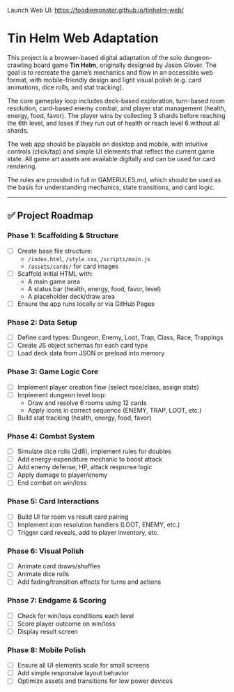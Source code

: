 Launch Web UI: https://foodiemonster.github.io/tinhelm-web/

# Tin Helm Web Adaptation

This project is a browser-based digital adaptation of the solo dungeon-crawling board game **Tin Helm**, originally designed by Jason Glover. The goal is to recreate the game’s mechanics and flow in an accessible web format, with mobile-friendly design and light visual polish (e.g. card animations, dice rolls, and stat tracking).

The core gameplay loop includes deck-based exploration, turn-based room resolution, card-based enemy combat, and player stat management (health, energy, food, favor). The player wins by collecting 3 shards before reaching the 6th level, and loses if they run out of health or reach level 6 without all shards.

The web app should be playable on desktop and mobile, with intuitive controls (click/tap) and simple UI elements that reflect the current game state. All game art assets are available digitally and can be used for card rendering.

The rules are provided in full in GAMERULES.md, which should be used as the basis for understanding mechanics, state transitions, and card logic.

---

## ✅ Project Roadmap

### Phase 1: Scaffolding & Structure
- [ ] Create base file structure:
  - `/index.html`, `/style.css`, `/scripts/main.js`
  - `/assets/cards/` for card images
- [ ] Scaffold initial HTML with:
  - A main game area
  - A status bar (health, energy, food, favor, level)
  - A placeholder deck/draw area
- [ ] Ensure the app runs locally or via GitHub Pages

### Phase 2: Data Setup
- [ ] Define card types: Dungeon, Enemy, Loot, Trap, Class, Race, Trappings
- [ ] Create JS object schemas for each card type
- [ ] Load deck data from JSON or preload into memory

### Phase 3: Game Logic Core
- [ ] Implement player creation flow (select race/class, assign stats)
- [ ] Implement dungeon level loop:
  - Draw and resolve 6 rooms using 12 cards
  - Apply icons in correct sequence (ENEMY, TRAP, LOOT, etc.)
- [ ] Build stat tracking (health, energy, food, favor)

### Phase 4: Combat System
- [ ] Simulate dice rolls (2d6), implement rules for doubles
- [ ] Add energy-expenditure mechanic to boost attack
- [ ] Add enemy defense, HP, attack response logic
- [ ] Apply damage to player/enemy
- [ ] End combat on win/loss

### Phase 5: Card Interactions
- [ ] Build UI for room vs result card pairing
- [ ] Implement icon resolution handlers (LOOT, ENEMY, etc.)
- [ ] Trigger card reveals, add to player inventory, etc.

### Phase 6: Visual Polish
- [ ] Animate card draws/shuffles
- [ ] Animate dice rolls
- [ ] Add fading/transition effects for turns and actions

### Phase 7: Endgame & Scoring
- [ ] Check for win/loss conditions each level
- [ ] Score player outcome on win/loss
- [ ] Display result screen

### Phase 8: Mobile Polish
- [ ] Ensure all UI elements scale for small screens
- [ ] Add simple responsive layout behavior
- [ ] Optimize assets and transitions for low power devices
